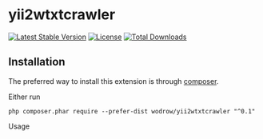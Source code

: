 yii2wtxtcrawler
=============

[![Latest Stable Version](https://poser.pugx.org/wodrow/yii2wtxtcrawler/v/stable)](https://packagist.org/packages/wodrow/yii2wtxtcrawler)
[![License](https://poser.pugx.org/wodrow/yii2wtxtcrawler/license)](https://packagist.org/packages/wodrow/yii2wtxtcrawler)
[![Total Downloads](https://poser.pugx.org/wodrow/yii2wtxtcrawler/downloads)](https://packagist.org/packages/wodrow/yii2wtxtcrawler)

Installation
------------

The preferred way to install this extension is through [composer](http://getcomposer.org/download/).

Either run

```
php composer.phar require --prefer-dist wodrow/yii2wtxtcrawler "^0.1"
```

Usage
